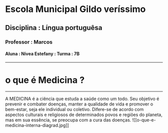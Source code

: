 # Escola Municipal Gildo veríssimo

## Disciplina : Língua portuguêsa

### Professor : Marcos

#### Aluna : Nívea Estefany : Turma : 7B
---
# o que é Medicina ?
---

A MEDICINA é a ciência que estuda a saúde como um todo. Seu objetivo é prevenir e combater doenças, manter a qualidade de vida e promover o bem-estar, seja ele individual ou coletivo. Difere-se de acordo com aspectos culturais e religiosos de determinados povos e regiões do planeta, mas em sua essência, se preocupa com a cura das doenças.
![[o-que-e-medicina-interna-diagrad.jpg]]